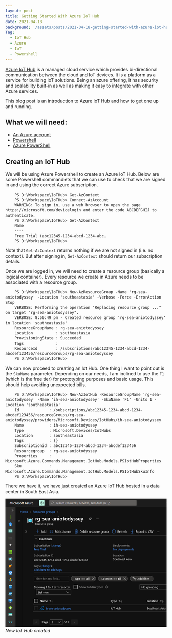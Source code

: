 ```yaml
---
layout: post
title: Getting Started With Azure IoT Hub
date: 2021-04-18
background: '/assets/posts/2021-04-18-getting-started-with-azure-iot-hub/post-banner-2021-04-18-getting-started-with-azure-iot-hub.jpg'
Tag:
  - IoT Hub
  - Azure
  - IoT
  - Powershell
---
```


[Azure IoT Hub](https://azure.microsoft.com/en-us/services/iot-hub/) is a managed cloud service which provides bi-directional communication between the cloud and IoT devices. It is a platform as a service for building IoT solutions. Being an azure offering, it has security and scalability built-in as well as making it easy to integrate with other Azure services.

This blog post is an introduction to Azure IoT Hub and how to get one up and running.

## What we will need:

* [An Azure account](https://azure.microsoft.com/en-us/free/)
* [Powershell](https://docs.microsoft.com/en-us/powershell/scripting/overview?view=powershell-7.2)
* [Azure PowerShell](https://docs.microsoft.com/en-us/powershell/azure/what-is-azure-powershell?view=azps-7.1.0)

## Creating an IoT Hub

We will be using Azure Powershell to create an Azure IoT Hub. Below are some Powershell commandlets that we can use to check that we are signed in and using the correct Azure subscription.

```
    PS D:\Workspace\IoTHub> Get-AzContext
    PS D:\Workspace\IoTHub> Connect-AzAccount
    WARNING: To sign in, use a web browser to open the page https://microsoft.com/devicelogin and enter the code ABCDEFGHIJ to authenticate.
    PS D:\Workspace\IoTHub> Get-AzContext
    Name
    ----
    Free Trial (abc12345-1234-abcd-1234-abc…
    PS D:\Workspace\IoTHub>
```

Note that `Get-AzContext` returns nothing if we are not signed in (i.e. no context). But after signing in, `Get-AzContext` should return our subscription details.

Once we are logged in, we will need to create a resource group (basically a logical container). Every resource we create in Azure needs to be associated with a resource group.

```
    PS D:\Workspace\IoTHub> New-AzResourceGroup -Name 'rg-sea-aniotodyssey' -Location 'southeastasia' -Verbose -Force -ErrorAction Stop
    VERBOSE: Performing the operation "Replacing resource group ..." on target "rg-sea-aniotodyssey".
    VERBOSE: 8:50:49 pm - Created resource group 'rg-sea-aniotodyssey' in location 'southeastasia'
    ResourceGroupName : rg-sea-aniotodyssey
    Location          : southeastasia
    ProvisioningState : Succeeded
    Tags              :
    ResourceId        : /subscriptions/abc12345-1234-abcd-1234-abcdef123456/resourceGroups/rg-sea-aniotodyssey
    PS D:\Workspace\IoTHub>
```

We can now proceed to creating an Iot Hub. One thing I want to point out is the `SkuName` parameter. Depending on our needs, I am inclined to use the `F1` (which is the free tier) for prototyping purposes and basic usage. This should help avoiding unexpected bills.

```
    PS D:\Workspace\IoTHub> New-AzIotHub -ResourceGroupName 'rg-sea-aniotodyssey' -Name 'ih-sea-aniotodyssey' -SkuName 'F1' -Units 1 -Location 'southeastasia'
    Id             : /subscriptions/abc12345-1234-abcd-1234-abcdef123456/resourceGroups/rg-sea-aniotodyssey/providers/Microsoft.Devices/IotHubs/ih-sea-aniotodyssey
    Name           : ih-sea-aniotodyssey
    Type           : Microsoft.Devices/IotHubs
    Location       : southeastasia
    Tags           : {}
    Subscriptionid : abc12345-1234-abcd-1234-abcdef123456
    Resourcegroup  : rg-sea-aniotodyssey
    Properties     : Microsoft.Azure.Commands.Management.IotHub.Models.PSIotHubProperties
    Sku            : Microsoft.Azure.Commands.Management.IotHub.Models.PSIotHubSkuInfo
    PS D:\Workspace\IoTHub>
```

There we have it, we have just created an Azure IoT Hub hosted in a data center in South East Asia.

![New IoT Hub created](/assets/posts/2021-04-18-getting-started-with-azure-iot-hub/azure-iot-hub-demo.png)
_New IoT Hub created_
